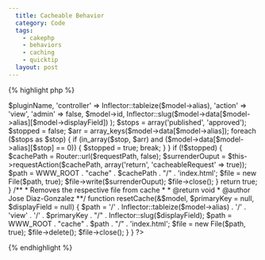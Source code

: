 ```yaml
---
  title: Cacheable Behavior
  category: Code
  tags:
    - cakephp
    - behaviors
    - caching
    - quicktip
  layout: post
---
```


{% highlight php %}
<?php
/**
 * Cacheable Model Behavior
 * 
 * Caches the file to the database
 *
 * @package app
 * @subpackage app.models.behaviors
 * @author Jose Diaz-Gonzalez
 * @version $Id$
 * @copyright Stoop Dev
 **/
class CacheableBehavior extends ModelBehavior {

/**
 * Initiate Cacheable Behavior
 *
 * @param object $model
 * @param array $config
 * @return void
 * @access public
 */
	function setup(&$model, $config = array()) {
	}

/**
 * After save callback
 *
 * @param object $model Model using this behavior
 * @param boolean $created True if this save created a new record
 * @access public
 * @return boolean True if the operation succeeded, false otherwise
 */
	function afterSave(&$model, $created) {
		$pluginName = get_parent_class($model);
		if ($pluginName == 'AppModel') {
			$pluginName = null;
		} else {
			$pluginName = substr($pluginName, 0 , -8);
			$pluginName = strtolower(Inflector::camelize($pluginName));
		}
		$requestPath = array(
			'plugin' => $pluginName,
			'controller' => Inflector::tableize($model->alias),
			'action' => 'view',
			'admin' => false,
			$model->id,
			Inflector::slug($model->data[$model->alias][$model->displayField])
		);

		$stops = array('published', 'approved');
		$stopped = false;
		$arr = array_keys($model->data[$model->alias]);
		foreach ($stops as $stop) {
			if (in_array($stop, $arr) and ($model->data[$model->alias][$stop] == 0)) {
				$stopped = true;
				break;
			}
		}

		if (!$stopped) {
			$cachePath = Router::url($requestPath, false);
			$surrenderOuput = $this->requestAction($cachePath, array('return', 'cacheableRequest' => true));
			$path = WWW_ROOT . "cache" . $cachePath . "/" . 'index.html';
			$file = new File($path, true);
			$file->write($surrenderOuput);
			$file->close();
		}

		return true;
	}

/**
 * Removes the respective file from cache
 *
 * @return void
 * @author Jose Diaz-Gonzalez
 **/
	function resetCache(&$model, $primaryKey = null, $displayField = null) {
		$path = '/' . Inflector::tableize($model->alias) . '/' . 'view' . '/' . $primaryKey . "/" . Inflector::slug($displayField);
		$path = WWW_ROOT . "cache" . $path . "/" . 'index.html';
		$file = new File($path, true);
		$file->delete();
		$file->close();
	}
}
?>
{% endhighlight %}